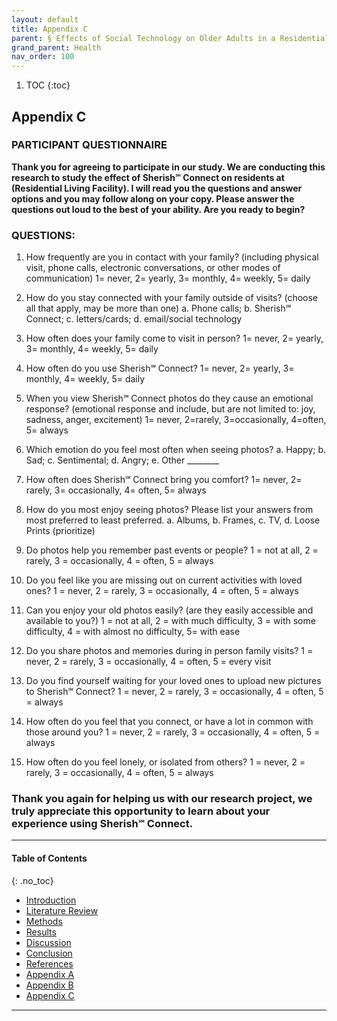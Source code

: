 ```yaml
---
layout: default
title: Appendix C   
parent: § Effects of Social Technology on Older Adults in a Residential Living Facility 
grand_parent: Health
nav_order: 100 
---
```

<style>
.dont-break-out {
  /* These are technically the same, but use both */
  overflow-wrap: break-word;
  word-wrap: break-word;

     -ms-word-break: break-all;
  /* This is the dangerous one in WebKit, as it breaks things wherever */
  word-break: break-all;
  /* Instead use this non-standard one: */
  word-break: break-word;
}

.youtube-container {
    position: relative;
    width: 100%;
    height: 0;
    padding-bottom: 56.25%;
}
.youtube-video {
    position: absolute;
    top: 0;
    left: 0;
    width: 100%;
    height: 100%;
}

</style>

<div class="dont-break-out" markdown="1">

1. TOC
{:toc}

## Appendix C

### PARTICIPANT QUESTIONNAIRE
**Thank you for agreeing to participate in our study. We are conducting this research to study the effect of Sherish℠ Connect on residents at (Residential Living Facility). I will read you the questions and answer options and you may follow along on your copy. Please answer the questions out loud to the best of your ability. Are you ready to begin?**

### QUESTIONS:
1. How frequently are you in contact with your family? (including physical visit, phone calls, electronic conversations, or other modes of communication)
1= never, 2= yearly, 3= monthly, 4= weekly, 5= daily

2. How do you stay connected with your family outside of visits? (choose all that apply, may be more than one)
a. Phone calls; b. Sherish℠ Connect; c. letters/cards; d. email/social technology

3. How often does your family come to visit in person?
1= never, 2= yearly, 3= monthly, 4= weekly, 5= daily

4. How often do you use Sherish℠ Connect?
1= never, 2= yearly, 3= monthly, 4= weekly, 5= daily

5. When you view Sherish℠ Connect photos do they cause an emotional response? (emotional response and include, but are not limited to: joy, sadness, anger, excitement)
1= never, 2=rarely, 3=occasionally, 4=often, 5= always

6. Which emotion do you feel most often when seeing photos?
a. Happy; b. Sad; c. Sentimental; d. Angry; e. Other ________

7. How often does Sherish℠ Connect bring you comfort?
1= never, 2= rarely, 3= occasionally, 4= often, 5= always

8. How do you most enjoy seeing photos? Please list your answers from most preferred to least preferred.
a. Albums, b. Frames, c. TV, d. Loose Prints (prioritize)

9. Do photos help you remember past events or people?
1 = not at all, 2 = rarely, 3 = occasionally, 4 = often, 5 = always

10. Do you feel like you are missing out on current activities with loved ones?
1 = never, 2 = rarely, 3 = occasionally, 4 = often, 5 = always

11. Can you enjoy your old photos easily? (are they easily accessible and available to you?)
1 = not at all, 2 = with much difficulty, 3 = with some difficulty, 4 = with almost no difficulty, 5= with ease

12. Do you share photos and memories during in person family visits?
1 = never, 2 = rarely, 3 = occasionally, 4 = often, 5 = every visit

13. Do you find yourself waiting for your loved ones to upload new pictures to Sherish℠ Connect?
1 = never, 2 = rarely, 3 = occasionally, 4 = often, 5 = always

14. How often do you feel that you connect, or have a lot in common with those around you?
1 = never, 2 = rarely, 3 = occasionally, 4 = often, 5 = always

15. How often do you feel lonely, or isolated from others?
1 = never, 2 = rarely, 3 = occasionally, 4 = often, 5 = always

### Thank you again for helping us with our research project, we truly appreciate this opportunity to learn about your experience using Sherish℠ Connect.

***

#### Table of Contents
{: .no_toc}

<ul><li> <a href="/docs/health/Effects-of-Social-Technology-on-Older-Adults-in-a-Residential-Living-Facility-1/">Introduction</a></li><li> <a href="/docs/health/Effects-of-Social-Technology-on-Older-Adults-in-a-Residential-Living-Facility-2/">Literature Review</a></li><li> <a href="/docs/health/Effects-of-Social-Technology-on-Older-Adults-in-a-Residential-Living-Facility-3/">Methods</a></li><li> <a href="/docs/health/Effects-of-Social-Technology-on-Older-Adults-in-a-Residential-Living-Facility-4/">Results</a></li><li> <a href="/docs/health/Effects-of-Social-Technology-on-Older-Adults-in-a-Residential-Living-Facility-5/">Discussion</a></li><li> <a href="/docs/health/Effects-of-Social-Technology-on-Older-Adults-in-a-Residential-Living-Facility-6/">Conclusion</a></li><li> <a href="/docs/health/Effects-of-Social-Technology-on-Older-Adults-in-a-Residential-Living-Facility-7/">References</a></li><li> <a href="/docs/health/Effects-of-Social-Technology-on-Older-Adults-in-a-Residential-Living-Facility-8/">Appendix A</a></li><li> <a href="/docs/health/Effects-of-Social-Technology-on-Older-Adults-in-a-Residential-Living-Facility-9/">Appendix B</a></li><li> <a href="/docs/health/Effects-of-Social-Technology-on-Older-Adults-in-a-Residential-Living-Facility-10/">Appendix C</a></li></ul>

***

</div>

